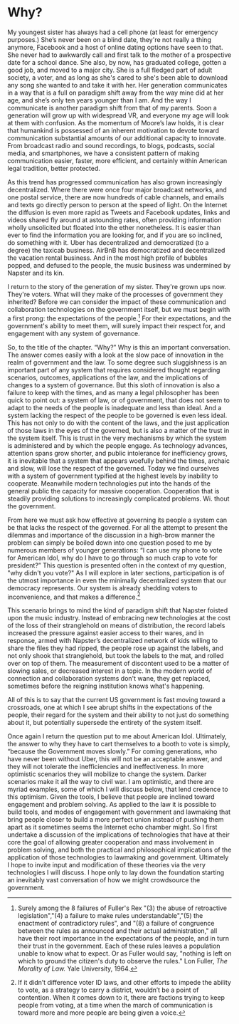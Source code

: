 # Why?

My youngest sister has always had a cell phone (at least for emergency purposes.) She’s never been on a blind date, they're not really a thing anymore, Facebook and a host of online dating options have seen to that. She never had to awkwardly call and first talk to the mother of a prospective date for a school dance. She also, by now, has graduated college, gotten a good job, and moved to a major city. She is a full fledged part of adult society, a voter, and as long as she's cared to she's been able to download any song she wanted to and take it with her. Her generation communicates in a way that is a full on paradigm shift away from the way mine did at her age, and she’s only ten years younger than I am. And the way I communicate is another paradigm shift from that of my parents. Soon a generation will grow up with widespread VR, and everyone my age will look at them with confusion. As the momentum of Moore’s law holds, it is clear that humankind is possessed of an inherent motivation to devote toward communication substantial amounts of our additional capacity to innovate. From broadcast radio and sound recordings, to blogs, podcasts, social media, and smartphones, we have a consistent pattern of making communication easier, faster, more efficient, and certainly within American legal tradition, better protected.
 
As this trend has progressed communication has also grown increasingly decentralized. Where there were once four major broadcast networks, and one postal service, there are now hundreds of cable channels, and emails and texts go directly person to person at the speed of light. On the Internet the diffusion is even more rapid as Tweets and Facebook updates, links and videos shared fly around at astounding rates, often providing information wholly unsolicited but floated into the ether nonetheless. It is easier than ever to find the information you are looking for, and if you are so inclined, do something with it. Uber has decentralized and democratized (to a degree) the taxicab business. AirBnB has democratized and decentralized the vacation rental business. And in the most high profile of bubbles popped, and defused to the people, the music business was undermined by Napster and its kin. 

I return to the story of the generation of my sister. They're grown ups now. They're voters. What will they make of the processes of government they inherited? Before we can consider the impact of these communication and collaboration technologies on the government itself, but we must begin with a first prong: the expectations of the people.[^1] For their expectations, and the government's ability to meet them, will surely impact their respect for, and engagement with any system of governance.      

So, to the title of the chapter. “Why?” Why is this an important conversation. The answer comes easily with a look at the slow pace of innovation in the realm of government and the law. To some degree such sluggishness is an important part of any system that requires considered thought regarding scenarios, outcomes, applications of the law, and the implications of changes to a system of governance. But this sloth of innovation is also a failure to keep with the times, and as many a legal philosopher has been quick to point out: a system of law, or of government, that does not seem to adapt to the needs of the people is inadequate and less than ideal. And a system lacking the respect of the people to be governed is even less ideal. This has not only to do with the content of the laws, and the just application of those laws in the eyes of the governed, but is also a matter of the trust in the system itself. This is trust in the very mechanisms by which the system is administered and by which the people engage. As technology advances, attention spans grow shorter, and public intolerance for inefficiency grows, it is inevitable that a system that appears woefully behind the times, archaic and slow, will lose the respect of the governed. Today we find ourselves with a system of government typified at the highest levels by inability to cooperate. Meanwhile modern technologies put into the hands of the general public the capacity for massive cooperation. Cooperation that is steadily providing solutions to increasingly complicated problems. Wi. thout the government. 

From here we must ask how effective at governing its people a system can be that lacks the respect of the governed. For all the attempt to present the dilemmas and importance of the discussion in a high-brow manner the problem can simply be boiled down into one question posed to me by numerous members of younger generations: “I can use my phone to vote for American Idol, why do I have to go through so much crap to vote for president?” This question is presented often in the context of my question, "why didn't you vote?" As I will explore in later sections, participation is of the utmost importance in even the minimally decentralized system that our democracy represents. Our system is already shedding voters to inconvenience, and that makes a difference.[^2] 

This scenario brings to mind the kind of paradigm shift that Napster foisted upon the music industry. Instead of embracing new technologies at the cost of the loss of their stranglehold on means of distribution, the record labels increased the pressure against easier access to their wares, and in response, armed with Napster’s decentralized network of kids willing to share the files they had ripped, the people rose up against the labels, and not only shook that stranglehold, but took the labels to the mat, and rolled over on top of them. The measurement of discontent used to be a matter of slowing sales, or decreased interest in a topic. In the modern world of connection and collaboration systems don't wane, they get replaced, sometimes before the reigning institution knows what's happening.

All of this is to say that the current US government is fast moving toward a crossroads, one at which I see abrupt shifts in the expectations of the people, their regard for the system and their ability to not just do something about it, but potentially supersede the entirety of the system itself.

Once again I return the question put to me about American Idol. Ultimately, the answer to why they have to cart themselves to a booth to vote is simply, “because the Government moves slowly.” For coming generations, who have never been without Uber, this will not be an acceptable answer, and they will not tolerate the inefficiencies and ineffectiveness. In more optimistic scenarios they will mobilize to change the system. Darker scenarios make it all the way to civil war. I am optimistic, and there are myriad examples, some of which I will discuss below, that lend credence to this optimism. Given the tools, I believe that people are inclined toward engagement and problem solving. As applied to the law it is possible to build tools, and modes of engagement with government and lawmaking that bring people closer to build a more perfect union instead of pushing them apart as it sometimes seems the Internet echo chamber might. So I first undertake a discussion of the implications of technologies that have at their core the goal of allowing greater cooperation and mass involvement in problem solving, and both the practical and philosophical implications of the application of those technologies to lawmaking and government. Ultimately I hope to invite input and modification of these theories via the very technologies I will discuss. I hope only to lay down the foundation starting an inevitably vast conversation of how we might crowdsource the government.

[^1]: Surely among the 8 failures of Fuller's Rex "(3) the abuse of retroactive legislation","(4) a failure to make rules understandable","(5) the enactment of contradictory rules", and "(8) a failure of congruence between the rules as announced and their actual administration," all have their root importance in the expectations of the people, and in turn their trust in the government. Each of these rules leaves a population unable to know what to expect. Or as Fuller would say, "nothing is left on which to ground the citizen's duty to observe the rules." Lon Fuller, *The Morality of Law.* Yale University, 1964.

[^2]: If it didn’t difference voter ID laws, and other efforts to impede the ability to vote, as a strategy to carry a district, wouldn’t be a point of contention. When it comes down to it, there are factions trying to keep people from voting, at a time when the march of communication is toward more and more people are being given a voice.
